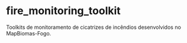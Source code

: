 # fire_monitoring_toolkit
Toolkits de monitoramento de cicatrizes de incêndios desenvolvidos no MapBiomas-Fogo.
